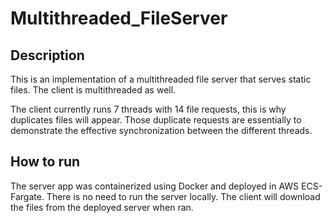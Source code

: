 # Multithreaded_FileServer

## Description
This is an implementation of a multithreaded file server that serves static files.
The client is multithreaded as well.

The client currently runs 7 threads with 14 file requests, this is why duplicates files will appear. Those duplicate requests are essentially to demonstrate the effective synchronization between the different threads.

## How to run
The server app was containerized using Docker and deployed in AWS ECS-Fargate. There is no need to run the server locally. The client will download the files from the deployed server when ran.

